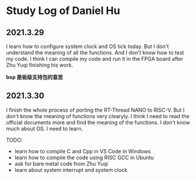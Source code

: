 # Study Log of Daniel Hu
## 2021.3.29
I learn how to configure system clock and OS tick today. But I don't understand the meaning of all the functions. And I don't know how to test my code. I think I can compile my code and run it in the FPGA board after Zhu Yuqi finishing his work.

**bsp 是板级支持包的意思**
## 2021.3.30
I finish the whole process of porting the RT-Thread NANO to RISC-V. But I don't know the meaning of functions very clearyly. I think I need to read the official documents more and find the meaning of the functions. I don't know much about OS. I need to learn.

TODO:
* learn how to compile C and Cpp in VS Code in Windows
* learn how to compile the code using RISC GCC in Ubuntu
* ask for bare metal code from Zhu Yuqi
* learn about system interrupt and system clock